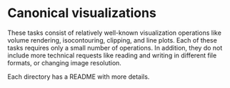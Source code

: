 # Canonical visualizations

These tasks consist of relatively well-known visualization operations like volume rendering, isocontouring, clipping, and line plots.
Each of these tasks requires only a small number of operations. In addition, they do not include more technical requests like reading and writing in different file formats, or changing image resolution.


Each directory has a README with more details.
